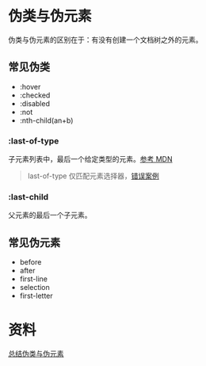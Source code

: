 # 伪类与伪元素
伪类与伪元素的区别在于：有没有创建一个文档树之外的元素。

## 常见伪类
* :hover
* :checked
* :disabled
* :not
* :nth-child(an+b)

### :last-of-type
子元素列表中，最后一个给定类型的元素。[参考 MDN](https://developer.mozilla.org/zh-CN/docs/Web/CSS/:last-of-type)
> last-of-type 仅匹配元素选择器，[错误案例](https://stackoverflow.com/questions/13554552/why-does-classlast-of-type-not-work-as-i-expect)

### :last-child
父元素的最后一个子元素。

## 常见伪元素
* before
* after
* first-line
* selection
* first-letter

# 资料
[总结伪类与伪元素](http://www.alloyteam.com/2016/05/summary-of-pseudo-classes-and-pseudo-elements/)